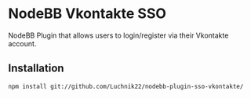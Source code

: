 # NodeBB Vkontakte SSO

NodeBB Plugin that allows users to login/register via their Vkontakte account.

## Installation

    npm install git://github.com/Luchnik22/nodebb-plugin-sso-vkontakte/
